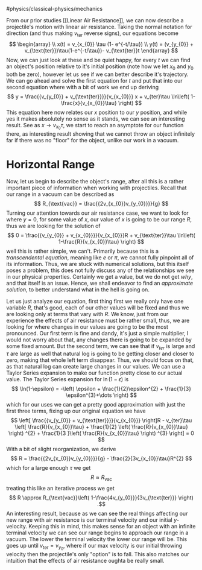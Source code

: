 #physics/classical-physics/mechanics

From our prior studies [[Linear Air Resistance]], we can now describe a projectile's motion with linear air resistance. Taking the normal notation for direction (and thus making $v_{\text{ter}}$ reverse signs), our equations become $$
\begin{array}
 \\
x(t) = v_{x_{0}} \tau (1- e^{-t/\tau}) \\
y(t) = (v_{y_{0}} + v_{\text{ter}})\tau(1-e^{-t/\tau})- v_{\text{ter}}t
\end{array}
$$
Now, we can just look at these and be quiet happy, for every $t$ we can find an object's position relative to it's initial position (note how we let $x_{0}$ and $y_{0}$ both be zero), however let us see if we can better describe it's trajectory. We can go ahead and solve the first equation for $t$ and put that into our second equation where with a bit of work we end up deriving $$
y = \frac{{v_{y_{0}} + v_{\text{ter}}}}{v_{x_{0}}} x + v_{ter}\tau \ln\left( 1-\frac{x}{v_{x_{0}}\tau} \right)
$$
This equation here now relates our $x$ position to our $y$ position, and while yes it makes absolutely no sense as it stands, we can see an interesting result. See as $x \to v_{x_{0}}\tau$, we start to reach an asymptote for our function there, as interesting result showing that we cannot throw an object infinitely far if there was no "floor" for the object, unlike our work in a vacuum. 

# Horizontal Range

Now, let us begin to describe the object's range, after all this is a rather important piece of information when working with projectiles. Recall that our range in a vacuum can be described as $$
R_{\text{vac}} =  \frac{{2v_{x_{0}}v_{y_{0}}}}{g}
$$
Turning our attention towards our air resistance case, we want to look for where $y = 0$, for some value of $x$, our value of $x$ is going to be our range $R$, thus we are looking for the solution of $$
0 = \frac{{v_{y_{0}} + v_{x_{0}}}}{v_{x_{0}}}R + v_{\text{ter}}\tau \ln\left( 1-\frac{R}{v_{x_{0}}\tau} \right)
$$
well this is rather simple, we can't. Primarily because this is a *transcendental equation*, meaning like $e$ or $\pi$, we cannot fully pinpoint all of its information. Thus, we are stuck with numerical solutions, but this itself poses a problem, this does not fully discuss any of the relationships we see in our physical properties. Certainly we get a value, but we do not get *why*, and that itself is an issue. Hence, we shall endeavor to find an *approximate solution*, to better understand what in the hell is going on. 

Let us just analyze our equation, first thing first we really only have one variable $R$, that's good, each of our other values will be fixed and thus we are looking only at terms that vary with $R$. We know, just from our experience the effects of air resistance must be rather small, thus, we are looking for where changes in our values are going to be the most pronounced. Our first term is fine and dandy, it's just a simple multiplier, I would not worry about that, any changes there is going to be expanded by some fixed amount. But the second term, we can see that if $v_{ter}$ is large and $\tau$ are large as well that natural log is going to be getting closer and closer to zero, making that whole left term disappear. Thus, we should focus on that, as that natural log can create large changes in our values. We can use a Taylor Series expansion to make our function pretty close to our actual value. The Taylor Series expansion for $\ln(1-\epsilon )$ is $$
\ln(1-\epsilon) = -\left( \epsilon + \frac{1}{2}\epsilon^{2} + \frac{1}{3} \epsilon^{3}+\dots \right)
$$
which for our uses we can get a pretty good approximation with just the first three terms, fixing up our original equation we have $$
\left[ \frac{{v_{y_{0}} + v_{\text{ter}}}}{v_{x_{0}}} \right]R - v_{ter}\tau \left[ \frac{R}{v_{x_{0}}\tau}  + \frac{1}{2} \left( \frac{R}{v_{x_{0}}\tau} \right) ^{2} + \frac{1}{3 }\left( \frac{R}{v_{x_{0}}\tau} \right) ^{3} \right] = 0
$$
With a bit of slight reorganization, we derive $$
R = \frac{{2v_{x_{0}}v_{y_{0}}}}{g} - \frac{2}{3v_{x_{0}}\tau}R^{2}
$$ which for a large enough $\tau$ we get $$
R \approx R_{\text{vac}}
$$treating this like an iterative process we get $$
R \approx R_{\text{vac}}\left( 1-\frac{4v_{y_{0}}}{3v_{\text{ter}}} \right)
.$$An interesting result, because as we can see the real things affecting our new range with air resistance is our terminal velocity and our initial $y$-velocity.  Keeping this in mind, this makes sense for an object with an infinite terminal velocity we can see our range begins to approach our range in a vacuum. The lower the terminal velocity the lower our range will be. This goes up until $v_{\text{ter}} = v_{y_{0}}$, where if our max velocity is our initial throwing velocity then the projectile's only "option" is to fall. This also matches our intuition that the effects of air resistance oughta be really small. 